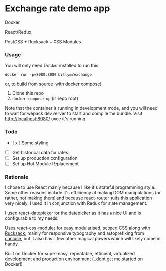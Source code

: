 # Exchange rate demo app

Docker

React/Redux

PostCSS + Rucksack + CSS Modules

### Usage

You will only need Docker installed to run this

`docker run -p=8080:8080 billym/exchange`

or, to build from source (with docker compose)

1. Clone this repo
2. `docker-compose up` (in repo root)

Note that the container is running in development mode, and you will need to wait for wepack dev server to start and compile the bundle. Visit [http://localhost:8080/](http://localhost:8080/) once it's running.

### Todo

- [ x ] Some styling
- [ ] Get historical data for rates
- [ ] Set up production configuration
- [ ] Set up Hot Module Replacement

### Rationale

I chose to use React mainly because I like it's stateful programming style. Some other reasons include it's efficiency at making DOM manipulations (or rather, not making them) and because react-router suits this application very nicely. I used it in conjunction with Redux for state management.

I used [react-datepicker](https://hacker0x01.github.io/react-datepicker/) for the datepicker as it has a nice UI and is configurable to my needs.

Uses [react-css-modules](https://github.com/gajus/react-css-modules) for easy modularised, scoped CSS along with [Rucksack](https://simplaio.github.io/rucksack/), mainly for responsive typography and autoprefixing from [caniuse](https://caniuse.com), but it also has a few other magical powers which will likely come in handy.

Built on Docker for super-easy, repeatable, efficient, virtualized development and production environment (..dont get me started on Docker!)

